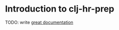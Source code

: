 # Introduction to clj-hr-prep

TODO: write [great documentation](http://jacobian.org/writing/what-to-write/)

